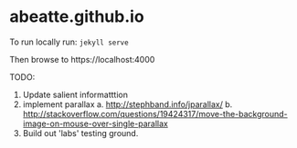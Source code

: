 abeatte.github.io
=================

To run locally run:
 `jekyll serve`

Then browse to https://localhost:4000

TODO: 

1. Update salient informatttion
2. implement parallax
    a. http://stephband.info/jparallax/
    b. http://stackoverflow.com/questions/19424317/move-the-background-image-on-mouse-over-single-parallax
3. Build out 'labs' testing ground.
